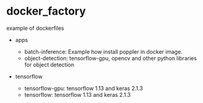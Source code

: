 # docker_factory
 example of dockerfiles

* apps
  - batch-inference: Example how install poppler in docker image.
  - object-detection: tensorflow-gpu, opencv and other python libraries for object detection
   
* tensorflow
  - tensorflow-gpu: tensorflow 1.13 and keras 2.1.3 
  - tensorflow: tensorflow 1.13 and keras 2.1.3
